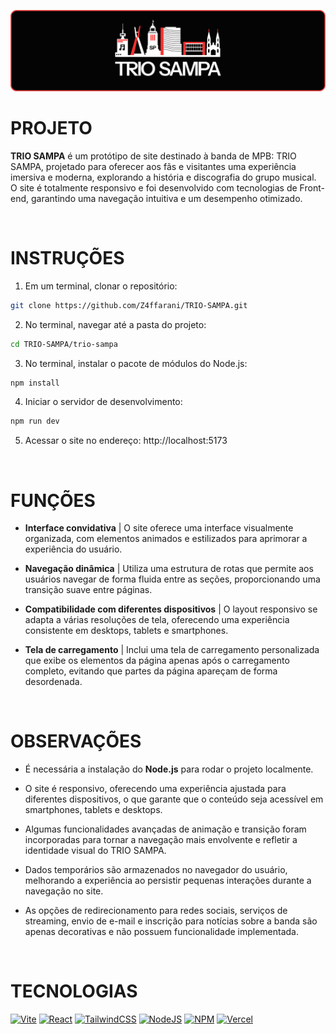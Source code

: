 ![banner](./trio-sampa/assets/banner.png)

# PROJETO
**TRIO SAMPA** é um protótipo de site destinado à banda de MPB: TRIO SAMPA, projetado para oferecer aos fãs e visitantes uma experiência imersiva e moderna, explorando a história e discografia do grupo musical. O site é totalmente responsivo e foi desenvolvido com tecnologias de Front-end, garantindo uma navegação intuitiva e um desempenho otimizado.

<br>    

# INSTRUÇÕES
1. Em um terminal, clonar o repositório:
```bash
git clone https://github.com/Z4ffarani/TRIO-SAMPA.git
```

2. No terminal, navegar até a pasta do projeto:
```bash
cd TRIO-SAMPA/trio-sampa
```

3. No terminal, instalar o pacote de módulos do Node.js:
```bash
npm install
```

4. Iniciar o servidor de desenvolvimento:
```bash
npm run dev
```

5. Acessar o site no endereço: http://localhost:5173

<br>

# FUNÇÕES
- **Interface convidativa** | O site oferece uma interface visualmente organizada, com elementos animados e estilizados para aprimorar a experiência do usuário.

- **Navegação dinâmica** | Utiliza uma estrutura de rotas que permite aos usuários navegar de forma fluida entre as seções, proporcionando uma transição suave entre páginas.

- **Compatibilidade com diferentes dispositivos** | O layout responsivo se adapta a várias resoluções de tela, oferecendo uma experiência consistente em desktops, tablets e smartphones.

- **Tela de carregamento** | Inclui uma tela de carregamento personalizada que exibe os elementos da página apenas após o carregamento completo, evitando que partes da página apareçam de forma desordenada.

<br>

# OBSERVAÇÕES
- É necessária a instalação do **Node.js** para rodar o projeto localmente.

- O site é responsivo, oferecendo uma experiência ajustada para diferentes dispositivos, o que garante que o conteúdo seja acessível em smartphones, tablets e desktops.

- Algumas funcionalidades avançadas de animação e transição foram incorporadas para tornar a navegação mais envolvente e refletir a identidade visual do TRIO SAMPA.

- Dados temporários são armazenados no navegador do usuário, melhorando a experiência ao persistir pequenas interações durante a navegação no site.

- As opções de redirecionamento para redes sociais, serviços de streaming, envio de e-mail e inscrição para notícias sobre a banda são apenas decorativas e não possuem funcionalidade implementada.

<br>

# TECNOLOGIAS
[![Vite](https://img.shields.io/badge/vite-%23646CFF.svg?style=for-the-badge&logo=vite&logoColor=white)](https://vitejs.dev)
[![React](https://img.shields.io/badge/react-%2320232a.svg?style=for-the-badge&logo=react&logoColor=%2361DAFB)](https://react.dev)
[![TailwindCSS](https://img.shields.io/badge/tailwindcss-%2338B2AC.svg?style=for-the-badge&logo=tailwind-css&logoColor=white)](https://tailwindcss.com/docs/installation)
[![NodeJS](https://img.shields.io/badge/node.js-6DA55F?style=for-the-badge&logo=node.js&logoColor=white)](https://nodejs.org/en/download/source-code)
[![NPM](https://img.shields.io/badge/NPM-%23CB3837.svg?style=for-the-badge&logo=npm&logoColor=white)](https://www.npmjs.com/package/react-router-dom)
[![Vercel](https://img.shields.io/badge/vercel-%23000000.svg?style=for-the-badge&logo=vercel&logoColor=white)](https://vercel.com/)
